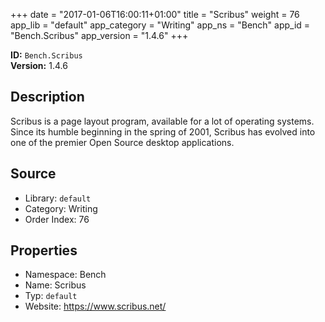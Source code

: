 ﻿+++
date = "2017-01-06T16:00:11+01:00"
title = "Scribus"
weight = 76
app_lib = "default"
app_category = "Writing"
app_ns = "Bench"
app_id = "Bench.Scribus"
app_version = "1.4.6"
+++

**ID:** `Bench.Scribus`  
**Version:** 1.4.6  
<!--more-->

## Description
Scribus is a page layout program, available for a lot of operating systems.
Since its humble beginning in the spring of 2001, Scribus has evolved into
one of the premier Open Source desktop applications.

## Source

* Library: `default`
* Category: Writing
* Order Index: 76

## Properties

* Namespace: Bench
* Name: Scribus
* Typ: `default`
* Website: <https://www.scribus.net/>

